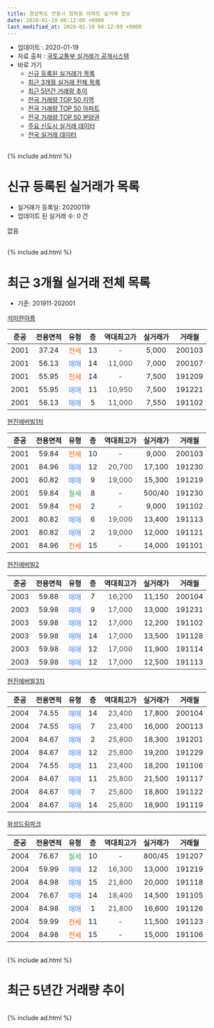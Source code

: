 ```yaml
---
title: 경상북도 안동시 정하동 아파트 실거래 정보
date: 2020-01-19 06:12:09 +0900
last_modified_at: 2020-01-19 06:12:09 +0900
---
```


* 업데이트 : 2020-01-19
* 자료 출처 : [국토교통부 실거래가 공개시스템](http://rt.molit.go.kr)
* 바로 가기
    * [신규 등록된 실거래가 목록](#신규-등록된-실거래가-목록)
    * [최근 3개월 실거래 전체 목록](#최근-3개월-실거래-전체-목록)
    * [최근 5년간 거래량 추이](#최근-5년간-거래량-추이)
    * [전국 거래량 TOP 50 지역](https://apt-info.github.io/apt-trade-info/최근-3개월-전국에서-가장-거래가-많이-발생한-지역)
    * [전국 거래량 TOP 50 아파트](https://apt-info.github.io/apt-trade-info/최근-3개월-전국에서-가장-거래가-많이-발생한-아파트)
    * [전국 거래량 TOP 50 분양권](https://apt-info.github.io/apt-trade-info/최근-3개월-전국에서-가장-거래가-많이-발생한-분양권)
    * [주요 신도시 실거래 데이터](https://apt-info.github.io/apt-trade-info/주요-신도시)
    * [전국 실거래 데이터](https://apt-info.github.io/apt-trade-info/전국)
<br>
{% include ad.html %}
<br>

# 신규 등록된 실거래가 목록
* 실거래가 등록일: 20200119
* 업데이트 된 실거래 수: 0 건

없음

<br>
{% include ad.html %}
<br>

# 최근 3개월 실거래 전체 목록
* 기준: 201911-202001


[석미한아름](https://search.naver.com/search.naver?query=%EA%B2%BD%EC%83%81%EB%B6%81%EB%8F%84+%EC%95%88%EB%8F%99%EC%8B%9C+%EC%A0%95%ED%95%98%EB%8F%99+%EC%84%9D%EB%AF%B8%ED%95%9C%EC%95%84%EB%A6%84)

|준공|전용면적|유형|층|역대최고가|실거래가|거래월|
|:---:|:---:|:---:|:---:|:---:|:---:|:---:|
|2001|37.24|<span style="color:#ff5a00">전세</span>|13|<span style="color:#444444">-</span>|5,000|200103|
|2001|56.13|<span style="color:#4285f3">매매</span>|14|<span style="color:#444444">11,000</span>|7,000|200107|
|2001|55.95|<span style="color:#ff5a00">전세</span>|14|<span style="color:#444444">-</span>|7,500|191209|
|2001|55.95|<span style="color:#4285f3">매매</span>|11|<span style="color:#444444">10,950</span>|7,500|191221|
|2001|56.13|<span style="color:#4285f3">매매</span>|5|<span style="color:#444444">11,000</span>|7,550|191102|

[현진에버빌1차](https://search.naver.com/search.naver?query=%EA%B2%BD%EC%83%81%EB%B6%81%EB%8F%84+%EC%95%88%EB%8F%99%EC%8B%9C+%EC%A0%95%ED%95%98%EB%8F%99+%ED%98%84%EC%A7%84%EC%97%90%EB%B2%84%EB%B9%8C1%EC%B0%A8)

|준공|전용면적|유형|층|역대최고가|실거래가|거래월|
|:---:|:---:|:---:|:---:|:---:|:---:|:---:|
|2001|59.84|<span style="color:#ff5a00">전세</span>|10|<span style="color:#444444">-</span>|9,000|200103|
|2001|84.96|<span style="color:#4285f3">매매</span>|12|<span style="color:#444444">20,700</span>|17,100|191230|
|2001|80.82|<span style="color:#4285f3">매매</span>|9|<span style="color:#444444">19,000</span>|15,300|191219|
|2001|59.84|<span style="color:#34a853">월세</span>|8|<span style="color:#444444">-</span>|500/40|191230|
|2001|59.84|<span style="color:#ff5a00">전세</span>|2|<span style="color:#444444">-</span>|9,000|191102|
|2001|80.82|<span style="color:#4285f3">매매</span>|6|<span style="color:#444444">19,000</span>|13,400|191113|
|2001|80.82|<span style="color:#4285f3">매매</span>|2|<span style="color:#444444">19,000</span>|12,000|191121|
|2001|84.96|<span style="color:#ff5a00">전세</span>|15|<span style="color:#444444">-</span>|14,000|191101|

[현진에버빌2](https://search.naver.com/search.naver?query=%EA%B2%BD%EC%83%81%EB%B6%81%EB%8F%84+%EC%95%88%EB%8F%99%EC%8B%9C+%EC%A0%95%ED%95%98%EB%8F%99+%ED%98%84%EC%A7%84%EC%97%90%EB%B2%84%EB%B9%8C2)

|준공|전용면적|유형|층|역대최고가|실거래가|거래월|
|:---:|:---:|:---:|:---:|:---:|:---:|:---:|
|2003|59.88|<span style="color:#4285f3">매매</span>|7|<span style="color:#444444">16,200</span>|11,150|200104|
|2003|59.98|<span style="color:#4285f3">매매</span>|9|<span style="color:#444444">17,000</span>|13,000|191231|
|2003|59.98|<span style="color:#4285f3">매매</span>|12|<span style="color:#444444">17,000</span>|12,200|191102|
|2003|59.98|<span style="color:#4285f3">매매</span>|14|<span style="color:#444444">17,000</span>|13,500|191128|
|2003|59.98|<span style="color:#4285f3">매매</span>|12|<span style="color:#444444">17,000</span>|11,900|191114|
|2003|59.98|<span style="color:#4285f3">매매</span>|12|<span style="color:#444444">17,000</span>|12,500|191113|

[현진에버빌3차](https://search.naver.com/search.naver?query=%EA%B2%BD%EC%83%81%EB%B6%81%EB%8F%84+%EC%95%88%EB%8F%99%EC%8B%9C+%EC%A0%95%ED%95%98%EB%8F%99+%ED%98%84%EC%A7%84%EC%97%90%EB%B2%84%EB%B9%8C3%EC%B0%A8)

|준공|전용면적|유형|층|역대최고가|실거래가|거래월|
|:---:|:---:|:---:|:---:|:---:|:---:|:---:|
|2004|74.55|<span style="color:#4285f3">매매</span>|14|<span style="color:#444444">23,400</span>|17,800|200104|
|2004|74.55|<span style="color:#4285f3">매매</span>|7|<span style="color:#444444">23,400</span>|16,000|200113|
|2004|84.67|<span style="color:#4285f3">매매</span>|2|<span style="color:#444444">25,800</span>|18,300|191201|
|2004|84.67|<span style="color:#4285f3">매매</span>|12|<span style="color:#444444">25,800</span>|19,200|191229|
|2004|74.55|<span style="color:#4285f3">매매</span>|11|<span style="color:#444444">23,400</span>|18,200|191106|
|2004|84.67|<span style="color:#4285f3">매매</span>|11|<span style="color:#444444">25,800</span>|21,500|191117|
|2004|84.67|<span style="color:#4285f3">매매</span>|7|<span style="color:#444444">25,800</span>|18,800|191122|
|2004|84.67|<span style="color:#4285f3">매매</span>|14|<span style="color:#444444">25,800</span>|18,900|191119|

[화성드림파크](https://search.naver.com/search.naver?query=%EA%B2%BD%EC%83%81%EB%B6%81%EB%8F%84+%EC%95%88%EB%8F%99%EC%8B%9C+%EC%A0%95%ED%95%98%EB%8F%99+%ED%99%94%EC%84%B1%EB%93%9C%EB%A6%BC%ED%8C%8C%ED%81%AC)

|준공|전용면적|유형|층|역대최고가|실거래가|거래월|
|:---:|:---:|:---:|:---:|:---:|:---:|:---:|
|2004|76.67|<span style="color:#34a853">월세</span>|10|<span style="color:#444444">-</span>|800/45|191207|
|2004|59.99|<span style="color:#4285f3">매매</span>|12|<span style="color:#444444">16,300</span>|13,000|191219|
|2004|84.98|<span style="color:#4285f3">매매</span>|15|<span style="color:#444444">21,800</span>|20,000|191118|
|2004|76.67|<span style="color:#4285f3">매매</span>|14|<span style="color:#444444">18,400</span>|14,500|191105|
|2004|84.98|<span style="color:#4285f3">매매</span>|1|<span style="color:#444444">21,800</span>|16,600|191126|
|2004|59.99|<span style="color:#ff5a00">전세</span>|11|<span style="color:#444444">-</span>|11,500|191123|
|2004|84.98|<span style="color:#ff5a00">전세</span>|15|<span style="color:#444444">-</span>|15,000|191106|


<br>
{% include ad.html %}
<br>

# 최근 5년간 거래량 추이


<div style="width:100%;">
    <canvas id="deal_progress" height="200"></canvas>
</div>

<script>
new Chart(document.getElementById("deal_progress"), {
    type: 'line',
    data: {
        labels: ['201501','201502','201503','201504','201505','201506','201507','201508','201509','201510','201511','201512','201601','201602','201603','201604','201605','201606','201607','201608','201609','201610','201611','201612','201701','201702','201703','201704','201705','201706','201707','201708','201709','201710','201711','201712','201801','201802','201803','201804','201805','201806','201807','201808','201809','201810','201811','201812','201901','201902','201903','201904','201905','201906','201907','201908','201909','201910','201911','201912','202001'],
        datasets: [{
            label: '매매',
            pointRadius: 1,
            data: [22, 25, 18, 20, 15, 11, 17, 12, 13, 14, 16, 11, 15, 17, 19, 9, 6, 9, 11, 11, 12, 11, 7, 10, 11, 21, 10, 15, 14, 8, 12, 12, 13, 8, 6, 14, 9, 7, 14, 9, 9, 13, 8, 18, 13, 13, 11, 8, 11, 6, 12, 12, 10, 11, 17, 12, 11, 13, 14, 7, 4],
            borderColor: "rgba(255, 201, 14, 1)",
            backgroundColor: "rgba(255, 201, 14, 0.5)",
            fill: false,
            lineTension: 0
        },{
            label: '전월세',
            pointRadius: 1,
            data: [4, 3, 7, 4, 6, 3, 2, 5, 5, 2, 4, 6, 6, 5, 4, 2, 3, 0, 6, 1, 1, 0, 0, 4, 2, 5, 3, 0, 0, 5, 1, 3, 0, 7, 4, 5, 5, 5, 10, 6, 4, 3, 7, 9, 2, 4, 3, 4, 3, 3, 2, 1, 1, 5, 1, 2, 1, 3, 4, 3, 2],
            borderColor: "rgba(0, 141, 185, 1)",
            backgroundColor: "rgba(0, 141, 185, 0.5)",
            fill: false,
            lineTension: 0
        }
        ]
    },
    options: {
        responsive: true,
        title: {
            display: false
        },
        tooltips: {
            mode: 'index',
            intersect: false
        },
        hover: {
            mode: 'nearest',
            intersect: true
        },
        scales: {
            xAxes: [{
                display: true,
                scaleLabel: {
                    display: true,
                    labelString: '년/월'
                }
            }],
            yAxes: [{
                display: true,
                ticks: {
                    suggestedMin: 0,
                },
                scaleLabel: {
                    display: true,
                    labelString: '실거래 수'
                }
            }]
        }
    }
});

</script>


<br>
{% include ad.html %}
<br>

